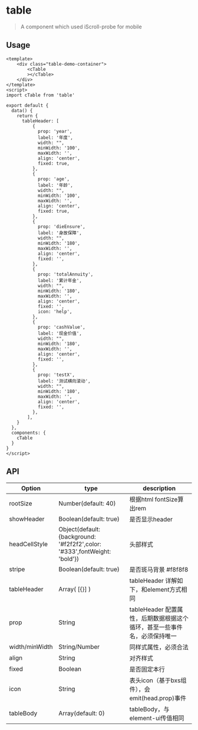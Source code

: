 # table 
> A component which used iScroll-probe for mobile

## Usage
```vue
<template>
    <div class="table-demo-container">
        <cTable
        ></cTable>
    </div>
</template>
<script>
import cTable from 'table'

export default {
  data() {
    return {
      tableHeader: [
          {
            prop: 'year',
            label: '年度',
            width: "",
            minWidth: '100',
            maxWidth: '',
            align: 'center',
            fixed: true,
          },
          {
            prop: 'age',
            label: '年龄',
            width: "",
            minWidth: '100',
            maxWidth: '',
            align: 'center',
            fixed: true,
          },
          {
            prop: 'dieEnsure',
            label: '身故保障',
            width: "",
            minWidth: '180',
            maxWidth: '',
            align: 'center',
            fixed: '',
          },
          {
            prop: 'totalAnnuity',
            label: '累计年金',
            width: "",
            minWidth: '180',
            maxWidth: '',
            align: 'center',
            fixed: '',
            icon: 'help',
          },
          {
            prop: 'cashValue',
            label: '现金价值',
            width: "",
            minWidth: '180',
            maxWidth: '',
            align: 'center',
            fixed: '',
          },
          {
            prop: 'testX',
            label: '测试横向滚动',
            width: "",
            minWidth: '180',
            maxWidth: '',
            align: 'center',
            fixed: '',
          },
        ], 
    }
  },
  components: {
    cTable
  }
}
</script>
```

## API

| Option | type | description |
| ----- | ----- | ----- |
| rootSize | Number(default: 40)  | 根据html fontSize算出rem |
| showHeader | Boolean(default: true)  | 是否显示header |
| headCellStyle | Object(default: {background: '#f2f2f2',color: '#333',fontWeight: 'bold'})  | 头部样式 |
| stripe | Boolean(default: true)  | 是否斑马背景 #f8f8f8 |
| tableHeader | Array( [{}] )  | tableHeader 详解如下，和element方式相同 |
| prop | String  | tableHeader 配置属性，后期数据根据这个循环，甚至一些事件名，必须保持唯一 |
| width/minWidth | String/Number  | 同样式属性，必须合法 |
| align | String  | 对齐样式 |
| fixed | Boolean  | 是否固定本行 |
| icon | String  | 表头icon（基于bxs组件），会emit(head.prop)事件 |
| tableBody | Array(default: 0)  | tableBody，与element-ui传值相同 |
